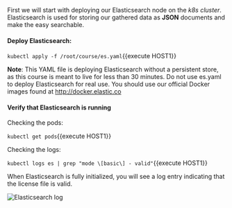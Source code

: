 First we will start with deploying our Elasticsearch node on the *k8s cluster*. Elasticsearch is used for storing our gathered data as **JSON** documents and make the easy searchable.

#### Deploy Elasticsearch:

`kubectl apply -f /root/course/es.yaml`{{execute HOST1}}

**Note**: This YAML file is deploying Elasticsearch without a persistent store, as this course is meant to live for less than 30 minutes.  Do not use es.yaml to deploy Elasticsearch for real use. You should use our official Docker images found at http://docker.elastic.co

#### Verify that Elasticsearch is running

Checking the pods:

`kubectl get pods`{{execute HOST1}}

Checking the logs:

`kubectl logs es | grep "mode \[basic\] - valid"`{{execute HOST1}}

When Elasticsearch is fully initialized, you will see a log entry indicating that the license file is valid.

![Elasticsearch log](https://user-images.githubusercontent.com/25182304/43620198-8830e4a6-969f-11e8-9c05-0cd6ffc5ab96.png)
